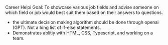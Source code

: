 Career Helpi Goal:
To showcase various job fields and advise someone on which field or job would best suit them based on their answers to questions.
- the ultimate decision making algorithm should be done through openai (GPT). Not a long list of if-else statements.
- Demonstrates ablitiy with HTML, CSS, Typescript, and working on a team.
